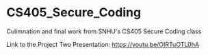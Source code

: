 # CS405_Secure_Coding
Culimnation and final work from SNHU's CS405 Secure Coding class

Link to the Project Two Presentation: https://youtu.be/OIRTuOTL0hA
